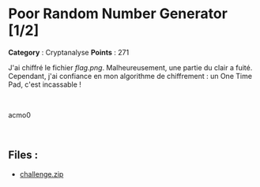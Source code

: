 # Poor Random Number Generator [1/2]

**Category** : Cryptanalyse
**Points** : 271

J'ai chiffré le fichier *flag.png*. Malheureusement, une partie du clair a fuité. Cependant, j'ai confiance en mon algorithme de chiffrement : un One Time Pad, c'est incassable !

<p class="space">&nbsp;</p>

<div class="author">acmo0</div>

<p class="space">&nbsp;</p>

## Files : 
 - [challenge.zip](./challenge.zip)



